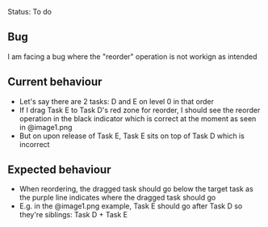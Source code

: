 Status: To do
## Bug
I am facing a bug where the "reorder" operation is not workign as intended

## Current behaviour
- Let's say there are 2 tasks: D and E on level 0 in that order
- If I drag Task E to Task D's red zone for reorder, I should see the reorder operation in the black indicator which is correct at the moment as seen in @image1.png
- But on upon release of Task E, Task E sits on top of Task D which is incorrect


## Expected behaviour
- When reordering, the dragged task should go below the target task as the purple line indicates where the dragged task should go
- E.g. in the @image1.png example, Task E should go after Task D so they're siblings: Task D + Task E
